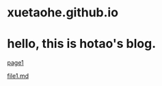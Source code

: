 # xuetaohe.github.io


# hello, this is hotao's blog.

[page1](https://github.com/xuetaohe/xuetaohe.github.io/blob/master/page1.html)

[file1.md](file1.md)
